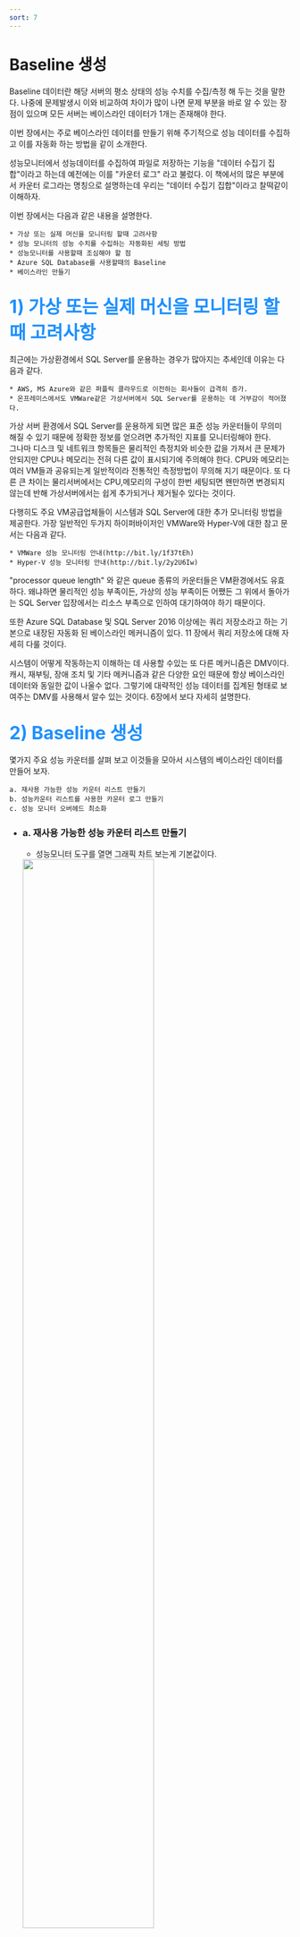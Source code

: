```yaml
---
sort: 7
---
```


# Baseline 생성
Baseline 데이터란 해당 서버의 평소 상태의 성능 수치를 수집/측정 해 두는 것을 말한다. 나중에 문제발생시 이와 비교하여 차이가 많이 나면 문제 부분을 바로 알 수 있는 장점이 있으며 모든 서버는 베이스라인 데이터가 1개는 존재해야 한다.
 
이번 장에서는 주로 베이스라인 데이터를 만들기 위해 주기적으로 성능 데이터를 수집하고 이를 자동화 하는 방법을 같이 소개한다.  

성능모니터에서 성능데이터를 수집하여 파일로 저장하는 기능을 "데이터 수집기 집합"이라고 하는데 예전에는 이를 "카운터 로그" 라고 불렀다. 이 책에서의 많은 부분에서 카운터 로그라는 명칭으로 설명하는데 우리는 "데이터 수집기 집합"이라고 찰떡같이 이해하자.  

이번 장에서는 다음과 같은 내용을 설명한다.

    * 가상 또는 실제 머신을 모니터링 할때 고려사항
    * 성능 모니터의 성능 수치를 수집하는 자동화된 세팅 방법
    * 성능모니터를 사용할때 조심해야 할 점
    * Azure SQL Database를 사용할때의 Baseline
    * 베이스라인 만들기

## <font color='dodgerblue' size="6">1) 가상 또는 실제 머신을 모니터링 할때 고려사항</font>
최근에는 가상환경에서 SQL Server를 운용하는 경우가 많아지는 추세인데 이유는 다음과 같다.

    * AWS, MS Azure와 같은 퍼플릭 클라우드로 이전하는 회사들이 급격히 증가.
    * 온프레미스에서도 VMWare같은 가상서버에서 SQL Server를 운용하는 데 거부감이 적어졌다.

가상 서버 환경에서 SQL Server를 운용하게 되면 많은 표준 성능 카운터들이 무의미 해질 수 있기 때문에 정확한 정보를 얻으려면 추가적인 지표를 모니터링해야 한다.  
그나마 디스크 및 네트워크 항목들은 물리적인 측정치와 비슷한 값을 가져서 큰 문제가 안되지만 CPU나 메모리는 전혀 다른 값이 표시되기에 주의해야 한다. CPU와 메모리는 여러 VM들과 공유되는게 일반적이라 전통적인 측정방법이 무의해 지기 때문이다. 또 다른 큰 차이는 물리서버에서는 CPU,메모리의 구성이 한번 세팅되면 왠만하면 변경되지 않는데 반해 가상서버에서는 쉽게 추가되거나 제거될수 있다는 것이다.

다행히도 주요 VM공급업체들이 시스템과 SQL Server에 대한 추가 모니터링 방법을 제공한다. 가장 일반적인 두가지 하이퍼바이저인 VMWare와 Hyper-V에 대한 참고 문서는 다음과 같다.

    * VMWare 성능 모니터링 안내(http://bit.ly/1f37tEh)
    * Hyper-V 성능 모니터링 안내(http://bit.ly/2y2U6Iw)

"processor queue length" 와 같은 queue 종류의 카운터들은 VM환경에서도 유효하다. 왜냐하면 물리적인 성능 부족이든, 가상의 성능 부족이든 어쨌든 그 위에서 돌아가는 SQL Server 입장에서는 리소스 부족으로 인하여 대기하여야 하기 때문이다.

또한 Azure SQL Database 및 SQL Server 2016 이상에는 쿼리 저장소라고 하는 기본으로 내장된 자동화 된 베이스라인 메커니즘이 있다. 11 장에서 쿼리 저장소에 대해 자세히 다룰 것이다.

시스템이 어떻게 작동하는지 이해하는 데 사용할 수있는 또 다른 메커니즘은 DMV이다. 캐시, 재부팅, 장애 조치 및 기타 메커니즘과 같은 다양한 요인 때문에 항상 베이스라인 데이터와 동일한 값이 나울수 없다. 그렇기에 대략적인 성능 데이터를 집계된 형태로 보여주는 DMV를 사용해서 알수 있는 것이다. 6장에서 보다 자세히 설명한다.

## <font color="dodgerblue" size="6">2) Baseline 생성</font>
몇가지 주요 성능 카운터를 살펴 보고 이것들을 모아서 시스템의 베이스라인 데이터를 만들어 보자.

    a. 재사용 가능한 성능 카운터 리스트 만들기
    b. 성능카운터 리스트를 사용한 카운터 로그 만들기
    c. 성능 모니터 오버헤드 최소화

- ### a. 재사용 가능한 성능 카운터 리스트 만들기

    - 성능모니터 도구를 열면 그래픽 차트 보는게 기본값이다.
    <img src = "image/07/PerfMon01.PNG" width="70%">  

    - 성능 모니터 도구를 열고 그래프 화면이 기본적으로 나오는데 툴바에서 + 버튼을 눌러 카운터를 추가할 수 있는 창 오픈.
    단축키 ctrl + N 을 눌러도 됨. "다음 컴퓨터에서 카운터 선택" 부분은 기본적으로 "로컬 컴퓨터"로 선택되어 있다.  
    <img src = "image/07/CounterLog00.PNG" width="55%">

    예제) SQLServer:Latches:Total Latch Wait Time(ms) 수집해보자

    - 카운터에서 SQLServer:Latches 카운터를 선택한다.

    - 아래 화살표를 누르면 하위 카운터들이 나열되는데 "Total Latch Wait Time(ms)"를 선택.

    - "선택한 개체의 인스턴스"에서 _Total이 기본적으로 선택되어 있고 "추가" 버튼을 누르면 오른쪽 영역(추가된 카운터)에 추가된다.

    - "확인" 버튼을 눌러 최종 완료.    
  
재사용가능한 항목의 베이스라인을 만들때 아래와 같은 리스트를 반복해서 지정


    Object(Instance)                    Counter
    ----------------------------------  ----------------------------------------------------
    Memory                              Available MBytes
                                        Pages/sec
    PhysicalDisk(Data-disk, Log-disk)   % Disk Time
                                        Current Disk Queue Length
                                        Disk Transfers/sec
                                        Disk Bytes/sec     
    Processor(_Total)                   % Processor Time
                                        % Privileged Time
    System                              Processor Queue Length
                                        Context Switches/sec
    Network Interface(Network card)     Bytes Total/sec
    Network Segment                     % Net Utilization
    SQLServer:Access Methods            FreeSpace Scans/sec
                                        Full Scans/sec
    SQLServer:Buffer Manager            Buffer cache hit ratio
    SQLServer:Latches                   Total Latch Wait Time (ms)
    SQLServer:Locks(_Total)             Lock Timeouts/sec
                                        Lock Wait Time (ms)
                                        Number of Deadlocks/sec
    SQLServer:Memory Manager            Memory Grants Pending
                                        Target Server Memory (KB)
                                        Total Server Memory (KB)
    SQLServer:SQL Statistics            Batch Requests/sec
                                        SQL Re-Compilations/sec
    SQLServer:General Statistics        User Connections


모든 성능 카운터를 추가했으면 확인을 클릭하여 카운터 추가 대화 상자를 닫습니다.  
<캡처 화면

그래픽 UI로 볼때마다 성능 카운터를 매번 추가하는 것은 매우 피곤한 작업이기 때문에 이 리스트를 저장해 놓고 다음부터는 불러오기만 하면 되는것이다. 카운터 목록을 .htm 파일로 저장하기위해 성능 모니터의 오른쪽 프레임을 마우스 오른쪽 단추로 클릭하고 다른 이름으로 설정 저장 메뉴 항목을 선택합니다.

.htm 파일에는 카운터 로그를 만들거나 동일한 SQL Server 컴퓨터에 대한 성능 모니터 그래프를 대화 형으로보기 위해 기본 카운터 집합으로 사용할 수있는 모든 성능 카운터가 나열됩니다. 다른 SQL Server 컴퓨터에 대해이 카운터 목록을 사용하려면 메모장과 같은 편집기에서 .htm 파일을 열고 \\ SQLServerMachineName의 모든 인스턴스를 아무 것도없이 (빈 문자열 만) 바꿉니다.

이 모든 것에 대한 지름길은 Erin Stellato가 "성능 모니터에 대한 기본 카운터 사용자 지정"(http://bit.ly/1brQKeZ) 기사에서 설명합니다. 또한 Microsoft에서 제공하는 도구 인 PAL (Performance Analysis of Logs) (https://bit.ly/2KeJJmy)을 사용하여 이러한 데이터 중 일부를보다 쉽게 처리 할 수 있습니다.

또한 이 카운터 목록 .htm 파일을 인터넷 브라우저에서 열면 아래 그림과 같이 그래픽적으로 성능 모니터 그래프를 볼 수 있습니다.  
성능카운터 캡처필요

- ### b. 성능카운터 리스트를 사용한 카운터 로그 만들기
    성능 모니터는 일정 기간 동안 여러 카운터의 성능 데이터를 저장하는 카운터 로그 기능을 제공합니다. 성능 모니터를 사용하여 저장된 카운터 로그를 보고 성능 데이터를 분석 할 수 있습니다. 일반적으로 정의 된 성능 카운터 목록에서 카운터 로그를 만드는 것이 편리합니다. GUI를 통해 데이터를 보는 것보다 단순히 데이터를 수집하는 것이 서버 성능 문제 해결을 준비하거나 기준을 설정하는 데 선호되는 자동화 방법입니다.

    - 성능모니터 > 데이터 수집기 집합 > 사용자 정의 > 오른쪽 마우스 클릭 > 새로 만들기 > 데이터 수집기 집합  
    이름을 지정하고 "수동으로 만들기(고급)" 을 선택하고 다음을 누른다.  
    <img src = "image/07/CounterLog01.PNG" width="45%">

    - 어떤 형식의 데이터를 선택하는 화면이 뜨는데 "성능 카운터" 선택하고 다음을 누른다.  
    <img src = "image/07/CounterLog02.PNG" width="45%">

    - 원하는 성능 카운터들을 추가하고 데이터를 수집할 샘플 간격을 초단위로 입력하고 다음을 누른다.  
    <img src = "image/07/CounterLog03.PNG" width="45%">    

    - 데이터를 저장할 폴더를 지정하고 다음을 누른다.  
    <img src = "image/07/CounterLog04.PNG" width="45%">    

    - 실행할 계정을 선택하거나(보통은 기본값) 기타 동작을 선택하고 마침을 누른다.  
    <img src = "image/07/CounterLog05.PNG" width="45%">        

    - 만들어진 데이터 수집기 집합인 SQLServerBaseline 을 오른쪽 클릭하고 속성 > 일정을 선택한다.  
    다음과 같이 시작일정을 추가할수 있다.  
    <img src = "image/07/CounterLogSchedule01.PNG" width="45%">

    - 중지조건도 지정해 얼마만큼만 실행될지 정할수 있다.  
    <img src = "image/07/CounterLogSchedule02.PNG" width="45%">     

    - 결과가 이진파일이면서 파일명이 DataCollector01.blg 로 나오는데 다음과 같이 조정할 수 있다.  
    만들어진 데이터 수집기 집합인 SQLServerBaseline을 선택하고 오른쪽 DataCollector01을 오른쪽 클릭 > 속성에서 로그형식을 "쉼표로 구분" 선택하면 csv의 텍스트 포맷으로 저장된다.  
    <img src = "image/07/CounterLog06.PNG" width="45%"> 

    - 로그 파일명 DataCollector01을 바꿀수 있다.  
    <img src = "image/07/CounterLog07.PNG" width="45%">     


추가적인 성능 모니터 사용 지침을 사용해 좀더 자세한 내용을 살펴 볼수 있다.
[Windows Server 2022의 성능 튜닝 지침](https://docs.microsoft.com/ko-kr/windows-server/administration/performance-tuning/)

- ### c. 성능 모니터 오버헤드 최소화
    성능 모니터는 오버헤드를 최소화하도록 만들어졌지만 그래도 시스템 영향을 적게 받게 하지 위해서는 다음 사항을 고려해야 한다.

        - 카운터 수를 제한. 정말로 1차적으로 필요한 것만 지정
        - 성능 모니터 그래프 기능보다는 카운터 로그 사용하여 데이터 수집
        - 그래프 기능 사용할 경우에는 원격으로 성능 모니터 접근
        - 물리적으로 별도의 디스크에 카운터 로그 저장
        - 샘플링 간격 늘리기

    - 카운터 수 제한  
    짧은 간격으로 많은 수의 카운터들을 수집하는 것은 시스템에 약간의 오버헤드가 추가될 수 있다. 이 오버헤드의 대부분은 추가한 성능 카운터 갯수에 의해 발생하므로 당신이 선택한 카운터들에 대해 자세히 알 필요가 있다. 
    선택한 성능 개체에 대한 카운터 수는 개체 자체의 특성 만 제공하므로 오버 헤드를 많이 추가하지 않습니다. 따라서 모니터링하려는 개체와 그 이유를 아는 것이 중요합니다.

    - 카운터 로그 형태로 성능 데이터를 수집하고 원본 서버에 저장  
    성능 모니터의 그래프를 사용하여 실시간 성능 데이터를 그래프 형태로 보면 해당 시스템에 상당한 오버 헤드가 발생한다. 그렇기에 원본 서버에서는 카운터 로그형태로 수집 된 성능파일을 만들며 이때 모니터링되는 디스크가 아닌 별도의 로컬 디스크에 저장하는것이 좋다. 그 후 이를 원격 컴퓨터에서 열어서 그 후 그래프로 보는 방식으로 사용해야 한다.


    - 샘플링 간격 늘리기  
    기본 모니터링 중 리소스 사용 패턴에 주로 관심이 있기 때문에 성능 데이터 샘플링 간격을 60 초 이상으로 쉽게 늘려 로그 파일 크기를 줄이고 디스크 I / O에 대한 수요를 줄일 수 있습니다. 짧은 샘플링 간격을 사용하여 타이밍 문제를 감지하고 진단 할 수 있습니다. 보는 동안에도
    성능 모니터는 대화식으로 그래프를 작성하고 샘플 당 기본값 인 1 초에서 샘플링 간격을 늘립니다. 샘플링 크기를 위 또는 아래로 변경하면 데이터의 세분성과 수량에 영향을 미칠 수 있습니다. 당신은 무게를 신중하게 선택하십시오.

## <font color="dodgerblue" size="6">3) Baseline 데이터를 바탕으로 시스템 활동 분석</font>
데이터베이스 애플리케이션의 기본 동작은 다음과 같은 다양한 요인으로 인해 시간이 지남에 따라 시시각각 변화한다.

    * 데이터 볼륨과 배포 변화
    * 사용자 기반 증가
    * 어플리케이션 사용 패턴의 변화
    * 응용 프로그램 동작의 추가 또는 변경
    * 새 서비스 팩 또는 소프트웨어 업그레이드 설치
    * 하드웨어 변경

이러한 변경으로 인해 데이터베이스 서버에 대해 생성 된 기준선의 중요성이 서서히 손실됩니다. 시스템의 현재 동작을 이전 기준과 비교하는 것이 항상 정확한 것은 아닙니다. 따라서 정기적 인 시간 간격으로 새 기준선을 만들어 기준선을 최신 상태로 유지하는 것이 중요합니다. 필요한 경우 나중에 참조 할 수 있도록 이전 기준 로그를 아카이브하는 것도 유용합니다. 예, 예전 기준은 일상적인 작업에 적용 할 수 없지만 패턴과 장기적인 추세를 설정하는 데 도움이됩니다.

다음 단계에 따라 성능 모니터 도구를 사용하여 기준 또는 시스템의 현재 동작에 대한 카운터 로그를 분석 할 수 있습니다.

- a. 카운터 로그를 엽니다.
       성능 모니터의 도구 모음 > 로그 데이터보기 > 로그 파일의 이름을 선택합니다. 또는 단축키 (ctrl + L)  

    <img src = "image/07/PerfMon01.PNG" width="50%">     
    <img src = "image/07/PerfMon02.PNG" width="50%">     


- b. 데이터 탭을 눌러 화면에 보여주고 싶은 성능 데이터를 추가하여 분석합니다. 카운터 로그를 생성하는 동안 수집한 성능 개체, 카운터 및 인스턴스 만 선택 목록에 표시됩니다.

    <img src = "image/07/PerfMon03.PNG" width="50%">         
    <img src = "image/07/PerfMon04.PNG" width="50%">         
    <img src = "image/07/PerfMon05.PNG" width="50%">
    <img src = "image/07/PerfMon06.PNG" width="50%">   

- c. 아래 그림과 같이 시간 범위를 적절히 조정하여 하루 중 다른 부분의 시스템 동작을 분석합니다.

    <img src = "image/07/PerfMon07.PNG" width="50%">     

성능 검토 중에 성능 카운터의 현재 값을 최신 기준과 비교하여 데이터베이스의 시스템 수준 동작을 분석 할 수 있습니다. 성능 데이터를 비교할 때 다음 사항을 고려하십시오.

    * 두 경우 모두 동일한 성능 카운터 집합을 사용하십시오.
    * 개별 카운터에 적용 할 수있는 카운터의 최소, 최대 및 평균 값을 비교합니다. 카운터의 특정 값을 앞서 설명했습니다.
    * 일부 카운터에는 확실한 좋은 / 나쁜 값이 없습니다. 그 값은 응용 프로그램에 따라 다르기 때문에 해당 기준 카운터와의 상대적 비교는 필수입니다. 
      예를 들어 SQL Server에 대한 User Connections 카운터의 현재 값은 응용 프로그램의 좋은 점이나 나쁜 점을 나타내지 않습니다.
      그러나 해당 기준 값과 비교하면 사용자 연결 수가 크게 증가하여 워크로드가 증가 함을 알 수 있습니다.
    * 현재 카운터 로그와 기준 카운터 로그에서 카운터 값 범위를 비교합니다. 카운터의 개별 값의 변동은 값 범위에 의해 정규화됩니다.
    * 같은 날의 로그를 비교합니다. 대부분의 애플리케이션에서 사용 패턴은 하루 중 다른 부분에 따라 다릅니다. 특정 시간 동안 카운터의 최소, 최대 및
      평균 값을 얻으려면 이전에 표시된대로 카운터 로그의 시간 범위를 조정하십시오.

시스템 수준 병목 현상이 확인되면 응용 프로그램의 내부 동작을 분석하여 병목 현상의 원인을 확인해야합니다. 병목 현상의 원인을 식별하고 최적화하면 시스템 리소스를 효율적으로 사용하는 데 도움이됩니다.

## <font color="dodgerblue" size="6">4) Azure SQL Database의 베이스라인</font>
물리 머신이나 가상 머신이든 모든 SQL Server 인스턴스의 베이스라인이 필요한 것처럼 Azure SQL Database 역시 성능 베이스라인을 만들어야 한다.
하지만 PaaS(서비스로서의 데이터베이스) 제품이기 때문에 OS가 설치된 가상 머신 또는 물리적 서버가 존재하지 않는다. 당연하게도 성능 모니터같은 기존 툴을 사용할 수 없기 않기 때문에 기존방법 대체한 방법을 찾아야 한다.

하지만 실제 물리적인 CPU 또는 디스크의 사용량을 측정하지 못하는 대신 Microsoft에서 정의한 DTU(데이터베이스 트랜잭션 단위)라는 성능 측정 단위를 사용해야 한다. Azure Portal같은 도구를 통해 시간이 지남에 따라 데이터베이스의 DTU 동작 활동을 관찰 할 수 있다.

DTU는 I/O, CPU 및 메모리를 묶어서 특정 성능치로 구현하는 서비스 레벨이며 Azure에서만 존재하는 개념이다. 예를 들면 50 DTU면 250GB스토리지와 1200개의 동시세션까지 가능한 것이다. 그 이상의 스펙을 원한다면 DTU도 상위것을 선택해야 한다.  

<font size="4"> DTU 모니터링 방법</font>  
Azure SQL Database에서는 "성능 모니터" 같은 기존 툴을 사용 하지 못하기 때문에 이를 대신해 사용할 수 있는 몇 가지 방법이 몇 가지 있다.

    - sys.resource_stats를 쿼리하는 방법.
      14 일 실행 기록을 유지하고 5 분 간격으로 데이터를 집계하여 저장된다.

    - Azure Portal을 사용
      DTU 사용을 모니터링하기 위한 메커니즘을 제공하지만 베이스라인을 설정하는 메커니즘은 제공하지 않는다.
      그럴때는 Azure SQL Database 관련 DMV인 sys.dm_db_resource_stats를 사용해야 한다. 이 DMV는 지정된 Azure SQL Database의 
      DTU 사용량에 대한 정보를 유지한다. 15 분 단위로 1 시간 분량의 정보를 포함한다. SQL Server 인스턴스에서와 같이 베이스라인을
      설정하려면 시간이 지남에 따라 변화하는 이 데이터를 캡처해야 한다. sys.dm_db_resource_stats에 표시된 정보를 테이블로 수집한 후 
      Azure SQL Database의 성능 메트릭에 대한 베이스라인을 설정할 수 있다.

Azure SQL Database에는 기본적으로 쿼리 저장소가 활성화되어 있으므로 이를 사용하여 시스템에서 일어나는 일을 이해할 수 있다.

## <font color="dodgerblue" size="6">5) 요약</font>
이 장에서는 성능 모니터 도구를 사용하여 SQL Server의 전반적인 동작과 성능이 느린 데이터베이스 응용 프로그램이 시스템 리소스에 미치는 영향을 분석하는 방법을 배웠습니다. 또한 서버 및 데이터베이스 모니터링의 일부로 기준선 설정에 대해서도 배웠습니다. 이러한 도구를 사용하면 표준 동작에서 벗어나는시기를 이해할 수 있습니다. 데이터가 부실하지 않도록 정기적으로 기준을 수집하는 것이 좋습니다.

다음 장에서는 성능 튜닝을 위해 데이터베이스 애플리케이션의 워크로드를 분석하는 방법을 배웁니다.